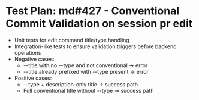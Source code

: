 # Test Plan: md#427 - Conventional Commit Validation on session pr edit

- Unit tests for edit command title/type handling
- Integration-like tests to ensure validation triggers before backend operations
- Negative cases:
  - --title with no --type and not conventional → error
  - --title already prefixed with --type present → error
- Positive cases:
  - --type + description-only title → success path
  - Full conventional title without --type → success path
